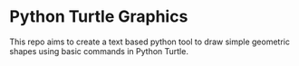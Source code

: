# Python Turtle Graphics

This repo aims to create a text based python tool to draw simple geometric shapes using basic commands in Python Turtle.
